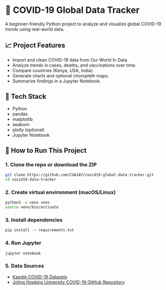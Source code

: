 # 🦠 COVID-19 Global Data Tracker

A beginner-friendly Python project to analyze and visualize global COVID-19 trends using real-world data.

## 📈 Project Features

-   Import and clean COVID-19 data from Our World In Data.
-   Analyze trends in cases, deaths, and vaccinations over time.
-   Compare countries (Kenya, USA, India).
-   Generate charts and optional choropleth maps.
-   Summarize findings in a Jupyter Notebook.

## 🔧 Tech Stack

-   Python
-   pandas
-   matplotlib
-   seaborn
-   plotly (optional)
-   Jupyter Notebook

## 📁 How to Run This Project

### 1. Clone the repo or download the ZIP

```bash
git clone https://github.com/CGAJAY/covid19-global-data-tracker.git
cd covid19-data-tracker
```

### 2. Create virtual environment (macOS/Linux)

```bash
python3 -m venv venv
source venv/bin/activate
```

### 3. Install dependencies

```bash
pip install -r requirements.txt
```

### 4. Run Jupyter

```bash
jupyter notebook
```

### 5. Data Sources

-   [Kaggle COVID-19 Datasets](https://www.kaggle.com/datasets)
-   [Johns Hopkins University COVID-19 GitHub Repository](https://github.com/CSSEGISandData/COVID-19.git)
